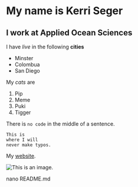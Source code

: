 # My name is Kerri Seger    

## I work at Applied Ocean Sciences

I have *live* in the following **cities**

- Minster
- Colombua
- San Diego

My *cats* are

1. Pip
2. Meme
3. Puki
4. Tigger

There is `no code` in the middle of a sentence.

```
This is
where I will
never make typos.
```

My [website](https://www.appliedoceansciences.com/).

![This is an image.](https://github.com/yihui/xaringan/releases/download/v0.0.2/karl-moustache.jpg)

nano README.md
